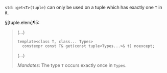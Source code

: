 `std::get<T>(tuple)` can only be used on a tuple which has exactly one `T` in it.

§[tuple.elem]¶5:

> (...)
>
> ```
> template<class T, class... Types>
>   constexpr const T& get(const tuple<Types...>& t) noexcept;
> ```
>
> (...)
>
> *Mandates*: The type `T` occurs exactly once in `Types`.